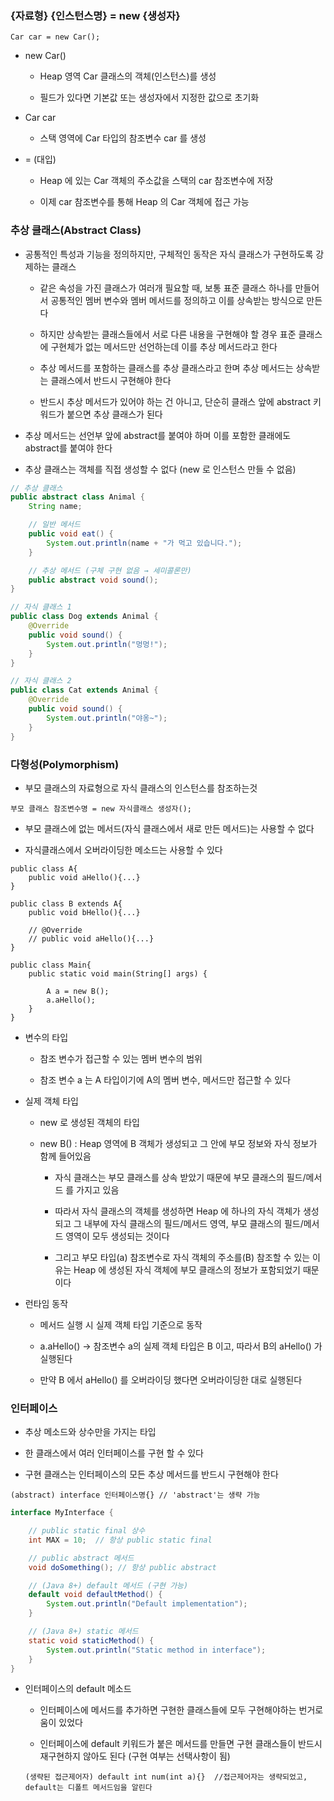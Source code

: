 ### {자료형} {인스턴스명} = new {생성자} 
```
Car car = new Car();
```

* new Car()
 
  - Heap 영역 Car 클래스의 객체(인스턴스)를 생성
 
  - 필드가 있다면 기본값 또는 생성자에서 지정한 값으로 초기화

* Car car

  - 스택 영역에 Car 타입의 참조변수 car 를 생성
 
* = (대입)

  - Heap 에 있는 Car 객체의 주소값을 스택의 car 참조변수에 저장

  - 이제 car 참조변수를 통해 Heap 의 Car 객체에 접근 가능


### 추상 클래스(Abstract Class)

* 공통적인 특성과 기능을 정의하지만, 구체적인 동작은 자식 클래스가 구현하도록 강제하는 클래스

  - 같은 속성을 가진 클래스가 여러개 필요할 때, 보통 표준 클래스 하나를 만들어서 공통적인 멤버 변수와 멤버 메서드를 정의하고 이를 상속받는 방식으로 만든다
 
  - 하지만 상속받는 클래스들에서 서로 다른 내용을 구현해야 할 경우 표준 클래스에 구현체가 없는 메서드만 선언하는데 이를 추상 메서드라고 한다

  - 추상 메서드를 포함하는 클래스를 추상 클래스라고 한며 추상 메서드는 상속받는 클래스에서 반드시 구현해야 한다
 
  - 반드시 추상 메서드가 있어야 하는 건 아니고, 단순히 클래스 앞에 abstract 키워드가 붙으면 추상 클래스가 된다

* 추상 메서드는 선언부 앞에 abstract를 붙여야 하며 이를 포함한 클래에도 abstract를 붙여야 한다

* 추상 클래스는 객체를 직접 생성할 수 없다 (new 로 인스턴스 만들 수 없음)

```java
// 추상 클래스
public abstract class Animal {
    String name;

    // 일반 메서드
    public void eat() {
        System.out.println(name + "가 먹고 있습니다.");
    }

    // 추상 메서드 (구체 구현 없음 → 세미콜론만)
    public abstract void sound();
}

// 자식 클래스 1
public class Dog extends Animal {
    @Override
    public void sound() {
        System.out.println("멍멍!");
    }
}

// 자식 클래스 2
public class Cat extends Animal {
    @Override
    public void sound() {
        System.out.println("야옹~");
    }
}
```


### 다형성(Polymorphism)

* 부모 클래스의 자료형으로 자식 클래스의 인스턴스를 참조하는것

```
부모 클래스 참조변수명 = new 자식클래스 생성자(); 
```

* 부모 클래스에 없는 메서드(자식 클래스에서 새로 만든 메서드)는 사용할 수 없다

* 자식클래스에서 오버라이딩한 메소드는 사용할 수 있다

```
public class A{
    public void aHello(){...}
}

public class B extends A{
    public void bHello(){...}

    // @Override
    // public void aHello(){...}
}

public class Main{
    public static void main(String[] args) {

        A a = new B();
        a.aHello();
    }
}
```

* 변수의 타입

    - 참조 변수가 접근할 수 있는 멤버 변수의 범위

    - 참조 변수 a 는 A 타입이기에 A의 멤버 변수, 메서드만 접근할 수 있다

* 실제 객체 타입

    - new 로 생성된 객체의 타입

    - new B() : Heap 영역에 B 객체가 생성되고 그 안에 부모 정보와 자식 정보가 함께 들어있음 

        - 자식 클래스는 부모 클래스를 상속 받았기 때문에 부모 클래스의 필드/메서드 를 가지고 있음

        - 따라서 자식 클래스의 객체를 생성하면 Heap 에 하나의 자식 객체가 생성되고 그 내부에 자식 클래스의 필드/메서드 영역, 부모 클래스의 필드/메서드 영역이 모두 생성되는 것이다 

        - 그리고 부모 타입(a) 참조변수로 자식 객체의 주소를(B) 참조할 수 있는 이유는 Heap 에 생성된 자식 객체에 부모 클래스의 정보가 포함되었기 때문이다

* 런타임 동작

    - 메서드 실행 시 실제 객체 타입 기준으로 동작

    - a.aHello() -> 참조변수 a의 실제 객체 타입은 B 이고, 따라서 B의 aHello() 가 실행된다

    - 만약 B 에서 aHello() 를 오버라이딩 했다면 오버라이딩한 대로 실행된다


### 인터페이스

* 추상 메소드와 상수만을 가지는 타입

* 한 클래스에서 여러 인터페이스를 구현 할 수 있다

* 구현 클래스는 인터페이스의 모든 추상 메서드를 반드시 구현해야 한다

```
(abstract) interface 인터페이스명{} // 'abstract'는 생략 가능
```
```java
interface MyInterface {

    // public static final 상수
    int MAX = 10;  // 항상 public static final

    // public abstract 메서드
    void doSomething(); // 항상 public abstract

    // (Java 8+) default 메서드 (구현 가능)
    default void defaultMethod() {
        System.out.println("Default implementation");
    }

    // (Java 8+) static 메서드
    static void staticMethod() {
        System.out.println("Static method in interface");
    }
}

```

* 인터페이스의 default 메소드

  - 인터페이스에 메서드를 추가하면 구현한 클래스들에 모두 구현해야하는 번거로움이 있었다
  
  - 인터페이스에 default 키워드가 붙은 메서드를 만들면 구현 클래스들이 반드시 재구현하지 않아도 된다 (구현 여부는 선택사항이 됨)
  
  ```
  (생략된 접근제어자) default int num(int a){}  //접근제어자는 생략되었고, default는 디폴트 메서드임을 알린다
  ```
